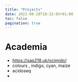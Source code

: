 ```yaml
---
title: "Projects"
date: 2022-08-28T18:32:03+01:00
toc: false
pagination: true
---
```


# Academia

+ https://sap218.uk/ocimido/
+ colours , indigo, cyan, maize
+ acidoseq
+